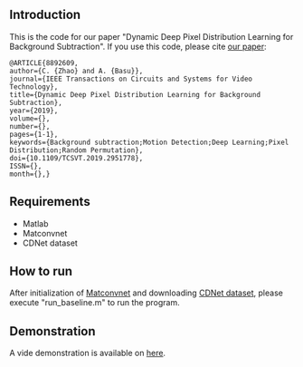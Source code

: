 

## Introduction
This is the code for our paper "Dynamic Deep Pixel Distribution Learning for Background Subtraction". If you use this code, please cite [our paper](https://ieeexplore.ieee.org/document/8892609):

    @ARTICLE{8892609,
    author={C. {Zhao} and A. {Basu}},
    journal={IEEE Transactions on Circuits and Systems for Video Technology},
    title={Dynamic Deep Pixel Distribution Learning for Background Subtraction},
    year={2019},
    volume={},
    number={},
    pages={1-1},
    keywords={Background subtraction;Motion Detection;Deep Learning;Pixel Distribution;Random Permutation},
    doi={10.1109/TCSVT.2019.2951778},
    ISSN={},
    month={},}

## Requirements
* Matlab
* Matconvnet
* CDNet dataset

## How to run
After initialization of [Matconvnet](http://www.vlfeat.org/matconvnet/) and downloading [CDNet dataset](http://changedetection.net/), please execute "run_baseline.m" to run the program.

## Demonstration
A vide demonstration is available on [here](https://youtu.be/gWi7gVFPIBY).

